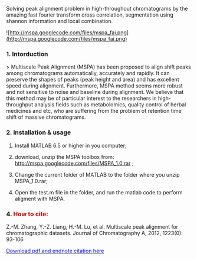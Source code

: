 Solving peak alignment problem in high-throughout chromatograms by the amazing fast fourier transform cross correlation, segmentation using shannon information and local combination.

![http://mspa.googlecode.com/files/mspa_fai.png](http://mspa.googlecode.com/files/mspa_fai.png)


<h3>1. Intorduction</h3>
> Multiscale Peak Alignment (MSPA) has been proposed to align shift peaks among chromatograms automatically, accurately and rapidly. It can preserve the shapes of peaks (peak height and area) and has excellent speed during alignment. Furthermore, MSPA method seems more robust and not sensitive to noise and baseline during alignment. We believe that this method may be of particular interest to the researchers in high-throughput analysis fields such as metabolomics, quality control of herbal medicines and etc, who are suffering from the problem of retention time shift of massive chromatograms.


<h3>2. Installation & usage</h3>

1. Install MATLAB 6.5 or higher in you computer;

2. download, unzip the MSPA toolbox from:  http://mspa.googlecode.com/files/MSPA_1.0.rar ;

3. Change the current folder of MATLAB to the folder where you unzip MSPA\_1.0.rar;

4. Open the test.m file in the folder, and run the matlab code to perform aligment with MSPA.


<h3>4. <font color='#cc0000'>How to cite:</font></h3>


Z.-M. Zhang, Y.-Z. Liang, H.-M. Lu, et al. Multiscale peak alignment for chromatographic datasets. Journal of Chromatography A, 2012, 1223(0): 93-106

<a href='http://www.sciencedirect.com/science/article/pii/S0021967311018498'><font color='#0000ff'>Download pdf and endnote citation here</font></a>
